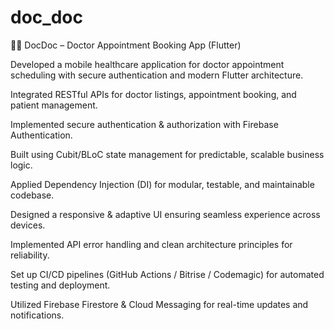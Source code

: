 # doc_doc
 👨‍⚕️ DocDoc – Doctor Appointment Booking App (Flutter)

Developed a mobile healthcare application for doctor appointment scheduling with secure authentication and modern Flutter architecture.

Integrated RESTful APIs for doctor listings, appointment booking, and patient management.

Implemented secure authentication & authorization with Firebase Authentication.

Built using Cubit/BLoC state management for predictable, scalable business logic.

Applied Dependency Injection (DI) for modular, testable, and maintainable codebase.

Designed a responsive & adaptive UI ensuring seamless experience across devices.

Implemented API error handling and clean architecture principles for reliability.

Set up CI/CD pipelines (GitHub Actions / Bitrise / Codemagic) for automated testing and deployment.

Utilized Firebase Firestore & Cloud Messaging for real-time updates and notifications.
